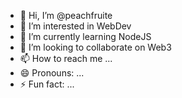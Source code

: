 - 👋 Hi, I’m @peachfruite
- 👀 I’m interested in WebDev
- 🌱 I’m currently learning NodeJS
- 💞️ I’m looking to collaborate on Web3
- 📫 How to reach me ...
- 😄 Pronouns: ...
- ⚡ Fun fact: ...

<!---
peachfruite/peachfruite is a ✨ special ✨ repository because its `README.md` (this file) appears on your GitHub profile.
You can click the Preview link to take a look at your changes.
--->
